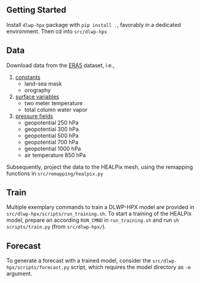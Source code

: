 ## Getting Started

Install `dlwp-hpx` package with `pip install .`, favorably in a dedicated environment. Then cd into `src/dlwp-hpx`


## Data

Download data from the [ERA5](https://rmets.onlinelibrary.wiley.com/doi/full/10.1002/qj.3803) dataset, i.e.,
1. [constants](https://cds.climate.copernicus.eu/cdsapp#!/dataset/reanalysis-era5-single-levels?tab=form)
	- land-sea mask
	- orography
2. [surface variables](https://cds.climate.copernicus.eu/cdsapp#!/dataset/reanalysis-era5-single-levels?tab=form)
	- two meter temperature
	- total column water vapor
3. [pressure fields](https://cds.climate.copernicus.eu/cdsapp#!/dataset/reanalysis-era5-pressure-levels?tab=form)
	- geopotential 250 hPa
	- geopotential 300 hPa
	- geopotential 500 hPa
	- geopotential 700 hPa
	- geopotential 1000 hPa
	- air temperature 850 hPa

Subsequently, project the data to the HEALPix mesh, using the remapping functions in `src/remapping/healpix.py`


## Train

Multiple exemplary commands to train a DLWP-HPX model are provided in `src/dlwp-hpx/scripts/run_training.sh`. To start a training of the HEALPix model, prepare an according `RUN_CMND` in `run_training.sh` and run `sh scripts/train.py` (from `src/dlwp-hpx/`).

## Forecast

To generate a forecast with a trained model, consider the `src/dlwp-hpx/scripts/forecast.py` script, which requires the model directory as `-m` argument.
